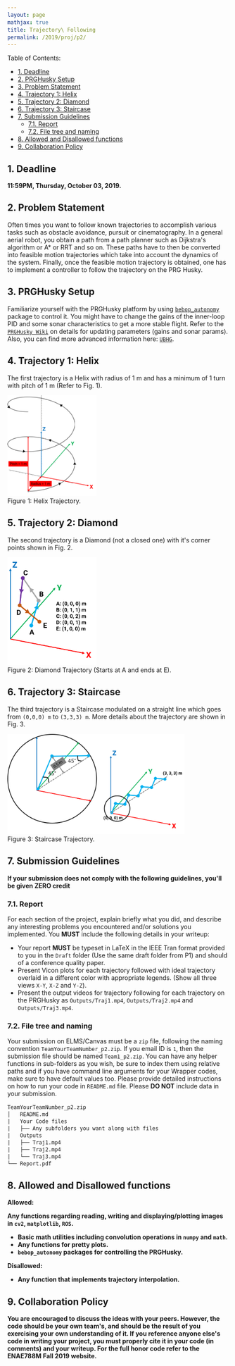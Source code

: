 ```yaml
---
layout: page
mathjax: true
title: Trajectory\ Following
permalink: /2019/proj/p2/
---
```


Table of Contents:
- [1. Deadline](#due)
- [2. PRGHusky Setup](#init)
- [3. Problem Statement](#prob)
- [4. Trajectory 1: Helix](#helix)
- [5. Trajectory 2: Diamond](#diamond)
- [6. Trajectory 3: Staircase](#staircase)
- [7. Submission Guidelines](#sub)
  - [7.1. Report](#report)
  - [7.2. File tree and naming](#files)
- [8. Allowed and Disallowed functions](#allowed)
- [9. Collaboration Policy](#coll)

<a name='due'></a>
## 1. Deadline 
**11:59PM, Thursday, October 03, 2019.**

<a name='prob'></a>
## 2. Problem Statement
Often times you want to follow known trajectories to accomplish various tasks such as obstacle avoidance, pursuit or cinematography. In a general aerial robot, you obtain a path from a path planner such as Dijkstra's algorithm or A* or RRT and so on. These paths have to then be converted into feasible motion trajectories which take into account the dynamics of the system. Finally, once the feasible motion trajectory is obtained, one has to implement a controller to follow the trajectory on the PRG Husky.

<a name='init'></a>
## 3. PRGHusky Setup
Familiarize yourself with the PRGHusky platform by using [``bebop_autonomy``](https://bebop-autonomy.readthedocs.io/en/latest/) package to control it. You might have to change the gains of the inner-loop PID and some sonar characteristics to get a more stable flight. Refer to the [``PRGHusky Wiki``]() on details for updating parameters (gains and sonar params). Also, you can find more advanced information here: [``UBHG``](https://github.com/nicknack70/bebop/blob/master/UBHG/UBHG1_7_3.pdf).

<a name='helix'></a>
## 4. Trajectory 1: Helix
The first trajectory is a Helix with radius of 1 m and has a minimum of 1 turn with pitch of 1 m (Refer to Fig. 1).

<div class="fig fighighlight">
  <img src="/assets/2019/p2/Helix.png" width="40%">
  <div class="figcaption">
    Figure 1: Helix Trajectory.
  </div>
  <div style="clear:both;"></div>
</div>

<a name='diamond'></a>

## 5. Trajectory 2: Diamond
The second trajectory is a Diamond (not a closed one) with it's corner points shown in Fig. 2.

<div class="fig fighighlight">
  <img src="/assets/2019/p2/Diamond.png" width="40%">
  <div class="figcaption">
    Figure 2: Diamond Trajectory (Starts at A and ends at E).
  </div>
  <div style="clear:both;"></div>
</div>



<a name='staircase'></a>

## 6. Trajectory 3: Staircase
The third  trajectory is a Staircase modulated on a straight line which goes from `(0,0,0) m` to `(3,3,3) m`. More details about the trajectory are shown in Fig. 3.

<div class="fig fighighlight">
  <img src="/assets/2019/p2/Staircase.png" width="80%">
  <div class="figcaption">
    Figure 3: Staircase Trajectory.
  </div>
  <div style="clear:both;"></div>
</div>

<a name='sub'></a>
## 7. Submission Guidelines

<b> If your submission does not comply with the following guidelines, you'll be given ZERO credit </b>

<a name='report'></a>
### 7.1. Report

For each section of the project, explain briefly what you did, and describe any interesting problems you encountered and/or solutions you implemented.  You **MUST** include the following details in your writeup:

- Your report **MUST** be typeset in LaTeX in the IEEE Tran format provided to you in the ``Draft`` folder (Use the same draft folder from P1) and should of a conference quality paper.
- Present Vicon plots for each trajectory followed with ideal trajectory overlaid in a different color with appropriate legends. (Show all three views ``X-Y``, ``X-Z`` and ``Y-Z``).
- Present the output videos for trajectory following for each trajectory on the PRGHusky as ``Outputs/Traj1.mp4``, ``Outputs/Traj2.mp4`` and ``Outputs/Traj3.mp4``.


<a name='files'></a>
### 7.2. File tree and naming

Your submission on ELMS/Canvas must be a ``zip`` file, following the naming convention ``TeamYourTeamNumber_p2.zip``. If you email ID is ``1``, then the submission file should be named ``Team1_p2.zip``. You can have any helper functions in sub-folders as you wish, be sure to index them using relative paths and if you have command line arguments for your Wrapper codes, make sure to have default values too. Please provide detailed instructions on how to run your code in ``README.md`` file. Please **DO NOT** include data in your submission.

```
TeamYourTeamNumber_p2.zip
│   README.md
|   Your Code files 
|   ├── Any subfolders you want along with files 
|   Outputs
|   ├── Traj1.mp4
|   ├── Traj2.mp4
|   └── Traj3.mp4
└── Report.pdf
```

<a name='allowed'></a>
## 8. Allowed and Disallowed functions

<b> Allowed:

Any functions regarding reading, writing and displaying/plotting images in `cv2`, `matplotlib`, `ROS`.
- Basic math utilities including convolution operations in `numpy` and `math`.
- Any functions for pretty plots.
- ``bebop_autonomy`` packages for controlling the PRGHusky.


<b> Disallowed:
- Any function that implements trajectory interpolation.


<a name='coll'></a>
## 9. Collaboration Policy
You are encouraged to discuss the ideas with your peers. However, the code should be your own team's, and should be the result of you exercising your own understanding of it. If you reference anyone else's code in writing your project, you must properly cite it in your code (in comments) and your writeup. For the full honor code refer to the ENAE788M Fall 2019 website.


